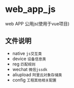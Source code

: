 <!--
 * @Author: MrBai
 * @Email: 568604944@qq.com
 * @Date: 2021-02-01 10:40:15
 * @LastEditors: MrBai
 * @LastEditTime: 2021-02-01 15:48:50
-->

# web_app_js

web APP 公用js(使用于vue项目)

## 文件说明

+ native `js交互类`
+ device `设备信息类`
+ reg `匹配规则`
+ wechat `微信jssdk`
+ aliupload `阿里云对象存储类`
+ config `工程其他相关配置`
